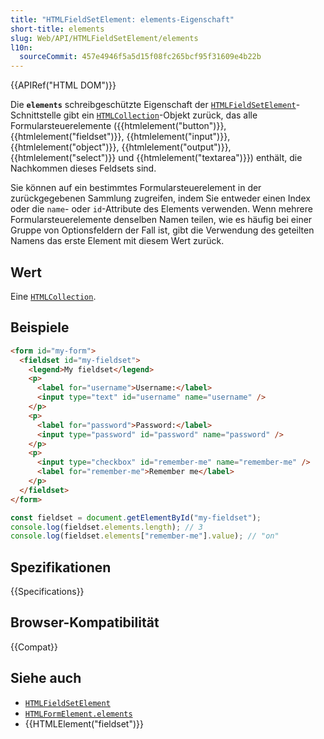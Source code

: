 ```yaml
---
title: "HTMLFieldSetElement: elements-Eigenschaft"
short-title: elements
slug: Web/API/HTMLFieldSetElement/elements
l10n:
  sourceCommit: 457e4946f5a5d15f08fc265bcf95f31609e4b22b
---
```


{{APIRef("HTML DOM")}}

Die **`elements`** schreibgeschützte Eigenschaft der [`HTMLFieldSetElement`](/de/docs/Web/API/HTMLFieldSetElement)-Schnittstelle gibt ein [`HTMLCollection`](/de/docs/Web/API/HTMLCollection)-Objekt zurück, das alle Formularsteuerelemente ({{htmlelement("button")}}, {{htmlelement("fieldset")}}, {{htmlelement("input")}}, {{htmlelement("object")}}, {{htmlelement("output")}}, {{htmlelement("select")}} und {{htmlelement("textarea")}}) enthält, die Nachkommen dieses Feldsets sind.

Sie können auf ein bestimmtes Formularsteuerelement in der zurückgegebenen Sammlung zugreifen, indem Sie entweder einen Index oder die `name`- oder `id`-Attribute des Elements verwenden. Wenn mehrere Formularsteuerelemente denselben Namen teilen, wie es häufig bei einer Gruppe von Optionsfeldern der Fall ist, gibt die Verwendung des geteilten Namens das erste Element mit diesem Wert zurück.

## Wert

Eine [`HTMLCollection`](/de/docs/Web/API/HTMLCollection).

## Beispiele

```html
<form id="my-form">
  <fieldset id="my-fieldset">
    <legend>My fieldset</legend>
    <p>
      <label for="username">Username:</label>
      <input type="text" id="username" name="username" />
    </p>
    <p>
      <label for="password">Password:</label>
      <input type="password" id="password" name="password" />
    </p>
    <p>
      <input type="checkbox" id="remember-me" name="remember-me" />
      <label for="remember-me">Remember me</label>
    </p>
  </fieldset>
</form>
```

```js
const fieldset = document.getElementById("my-fieldset");
console.log(fieldset.elements.length); // 3
console.log(fieldset.elements["remember-me"].value); // "on"
```

## Spezifikationen

{{Specifications}}

## Browser-Kompatibilität

{{Compat}}

## Siehe auch

- [`HTMLFieldSetElement`](/de/docs/Web/API/HTMLFieldSetElement)
- [`HTMLFormElement.elements`](/de/docs/Web/API/HTMLFormElement/elements)
- {{HTMLElement("fieldset")}}
